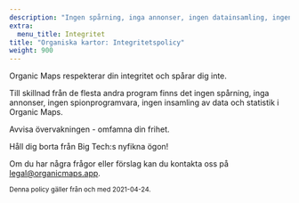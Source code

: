 ```yaml
---
description: "Ingen spårning, inga annonser, ingen datainsamling, ingen statistikinsamling, ingen spionprogramvara"
extra:
  menu_title: Integritet
title: "Organiska kartor: Integritetspolicy"
weight: 900
---
```


Organic Maps respekterar din integritet och spårar dig inte.

Till skillnad från de flesta andra program finns det ingen spårning, inga
annonser, ingen spionprogramvara, ingen insamling av data och statistik i
Organic Maps.

Avvisa övervakningen - omfamna din frihet.

Håll dig borta från Big Tech:s nyfikna ögon!

Om du har några frågor eller förslag kan du kontakta oss på
[legal@organicmaps.app](mailto:legal@organicmaps.app).

<sub>Denna policy gäller från och med 2021-04-24.</sub>
